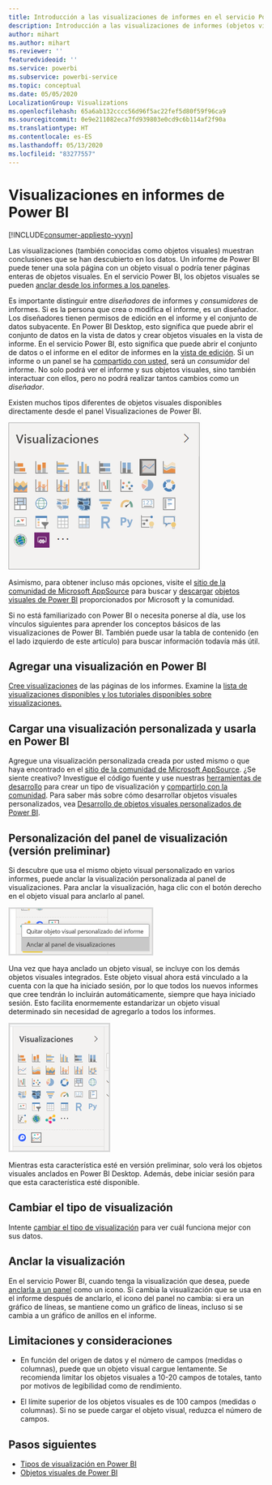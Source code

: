 ```yaml
---
title: Introducción a las visualizaciones de informes en el servicio Power BI y en Power BI Desktop
description: Introducción a las visualizaciones de informes (objetos visuales) en Microsoft Power BI.
author: mihart
ms.author: mihart
ms.reviewer: ''
featuredvideoid: ''
ms.service: powerbi
ms.subservice: powerbi-service
ms.topic: conceptual
ms.date: 05/05/2020
LocalizationGroup: Visualizations
ms.openlocfilehash: 65a6ab132cccc56d96f5ac22fef5d80f59f96ca9
ms.sourcegitcommit: 0e9e211082eca7fd939803e0cd9c6b114af2f90a
ms.translationtype: HT
ms.contentlocale: es-ES
ms.lasthandoff: 05/13/2020
ms.locfileid: "83277557"
---
```

# <a name="visualizations-in-power-bi-reports"></a>Visualizaciones en informes de Power BI

[!INCLUDE[consumer-appliesto-yyyn](../includes/consumer-appliesto-yyyn.md)]    

Las visualizaciones (también conocidas como objetos visuales) muestran conclusiones que se han descubierto en los datos. Un informe de Power BI puede tener una sola página con un objeto visual o podría tener páginas enteras de objetos visuales. En el servicio Power BI, los objetos visuales se pueden [anclar desde los informes a los paneles](../create-reports/service-dashboard-pin-tile-from-report.md).

Es importante distinguir entre *diseñadores* de informes y *consumidores* de informes.  Si es la persona que crea o modifica el informe, es un diseñador.  Los diseñadores tienen permisos de edición en el informe y el conjunto de datos subyacente. En Power BI Desktop, esto significa que puede abrir el conjunto de datos en la vista de datos y crear objetos visuales en la vista de informe. En el servicio Power BI, esto significa que puede abrir el conjunto de datos o el informe en el editor de informes en la [vista de edición](../consumer/end-user-reading-view.md). Si un informe o un panel se ha [compartido con usted](../consumer/end-user-shared-with-me.md), será un *consumidor* del informe. No solo podrá ver el informe y sus objetos visuales, sino también interactuar con ellos, pero no podrá realizar tantos cambios como un *diseñador*.

Existen muchos tipos diferentes de objetos visuales disponibles directamente desde el panel Visualizaciones de Power BI.

![panel con iconos para cada tipo de visualización](media/power-bi-report-visualizations/power-bi-icons.png)

Asimismo, para obtener incluso más opciones, visite el [sitio de la comunidad de Microsoft AppSource](https://appsource.microsoft.com) para buscar y [descargar](https://appsource.microsoft.com/marketplace/apps?page=1&product=power-bi-visuals) [objetos visuales de Power BI](../developer/visuals/custom-visual-develop-tutorial.md) proporcionados por Microsoft y la comunidad.

Si no está familiarizado con Power BI o necesita ponerse al día, use los vínculos siguientes para aprender los conceptos básicos de las visualizaciones de Power BI.  También puede usar la tabla de contenido (en el lado izquierdo de este artículo) para buscar información todavía más útil.

## <a name="add-a-visualization-in-power-bi"></a>Agregar una visualización en Power BI

[Cree visualizaciones](power-bi-report-add-visualizations-i.md) de las páginas de los informes. Examine la [lista de visualizaciones disponibles y los tutoriales disponibles sobre visualizaciones.](power-bi-visualization-types-for-reports-and-q-and-a.md) 

## <a name="upload-a-custom-visualization-and-use-it-in-power-bi"></a>Cargar una visualización personalizada y usarla en Power BI

Agregue una visualización personalizada creada por usted mismo o que haya encontrado en el [sitio de la comunidad de Microsoft AppSource](https://appsource.microsoft.com/marketplace/apps?product=power-bi-visuals). ¿Se siente creativo? Investigue el código fuente y use nuestras [herramientas de desarrollo](../developer/visuals/custom-visual-develop-tutorial.md) para crear un tipo de visualización y [compartirlo con la comunidad](../developer/visuals/office-store.md). Para saber más sobre cómo desarrollar objetos visuales personalizados, vea [Desarrollo de objetos visuales personalizados de Power BI](../developer/visuals/custom-visual-develop-tutorial.md).

## <a name="personalize-your-visualization-pane-preview"></a>Personalización del panel de visualización (versión preliminar)

Si descubre que usa el mismo objeto visual personalizado en varios informes, puede anclar la visualización personalizada al panel de visualizaciones. Para anclar la visualización, haga clic con el botón derecho en el objeto visual para anclarlo al panel.

![Anclar al panel de visualizaciones](media/power-bi-report-visualizations/power-bi-pin-custom-visual-option.png)

Una vez que haya anclado un objeto visual, se incluye con los demás objetos visuales integrados. Este objeto visual ahora está vinculado a la cuenta con la que ha iniciado sesión, por lo que todos los nuevos informes que cree tendrán lo incluirán automáticamente, siempre que haya iniciado sesión. Esto facilita enormemente estandarizar un objeto visual determinado sin necesidad de agregarlo a todos los informes.

![Panel de visualización personalizado](media/power-bi-report-visualizations/power-bi-personalized-visualization-pane.png)

Mientras esta característica esté en versión preliminar, solo verá los objetos visuales anclados en Power BI Desktop. Además, debe iniciar sesión para que esta característica esté disponible.

## <a name="change-the-visualization-type"></a>Cambiar el tipo de visualización

Intente [cambiar el tipo de visualización](power-bi-report-change-visualization-type.md) para ver cuál funciona mejor con sus datos.

## <a name="pin-the-visualization"></a>Anclar la visualización

En el servicio Power BI, cuando tenga la visualización que desea, puede [anclarla a un panel](../create-reports/service-dashboard-pin-tile-from-report.md) como un icono. Si cambia la visualización que se usa en el informe después de anclarlo, el icono del panel no cambia: si era un gráfico de líneas, se mantiene como un gráfico de líneas, incluso si se cambia a un gráfico de anillos en el informe.

## <a name="limitations-and-considerations"></a>Limitaciones y consideraciones
- En función del origen de datos y el número de campos (medidas o columnas), puede que un objeto visual cargue lentamente.  Se recomienda limitar los objetos visuales a 10-20 campos de totales, tanto por motivos de legibilidad como de rendimiento. 

- El límite superior de los objetos visuales es de 100 campos (medidas o columnas). Si no se puede cargar el objeto visual, reduzca el número de campos.   

## <a name="next-steps"></a>Pasos siguientes

* [Tipos de visualización en Power BI](power-bi-visualization-types-for-reports-and-q-and-a.md)
* [Objetos visuales de Power BI](../developer/visuals/power-bi-custom-visuals.md)
